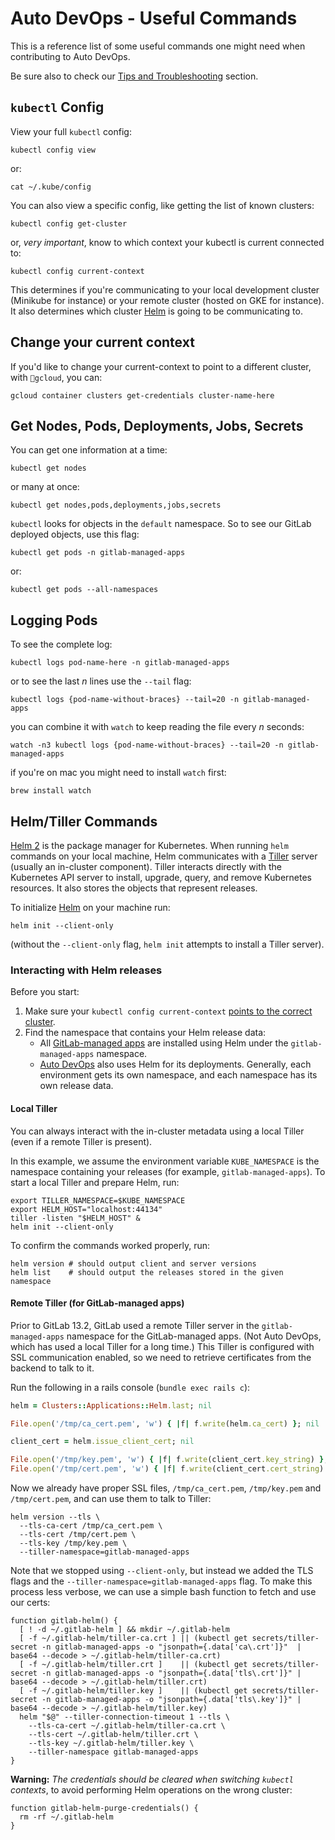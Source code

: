 # Auto DevOps - Useful Commands

This is a reference list of some useful commands one might need when contributing to Auto DevOps.

Be sure also to check our [Tips and Troubleshooting](tips_and_troubleshooting.md) section.

## `kubectl` Config

View your full `kubectl` config:

```shell
kubectl config view
```

or:

```shell
cat ~/.kube/config
```

You can also view a specific config, like getting the list of known clusters:

```shell
kubectl config get-cluster
```

or, _very important_, know to which context your kubectl is current connected to:

```shell
kubectl config current-context
```

This determines if you're communicating to your local development cluster (Minikube for instance) or your remote cluster (hosted on GKE for instance). It also determines which cluster [Helm](#helmtiller-commands) is going to be communicating to.

## Change your current context

If you'd like to change your current-context to point to a different cluster, with `gcloud`, you can:

```shell
gcloud container clusters get-credentials cluster-name-here
```

## Get Nodes, Pods, Deployments, Jobs, Secrets

You can get one information at a time:

```shell
kubectl get nodes
```

or many at once:

```shell
kubectl get nodes,pods,deployments,jobs,secrets
```

`kubectl` looks for objects in the `default` namespace. So to see our GitLab deployed objects, use this flag:

```shell
kubectl get pods -n gitlab-managed-apps
```

or:

```shell
kubectl get pods --all-namespaces
```

## Logging Pods

To see the complete log:

```shell
kubectl logs pod-name-here -n gitlab-managed-apps
```

or to see the last *n* lines use the `--tail` flag:

```shell
kubectl logs {pod-name-without-braces} --tail=20 -n gitlab-managed-apps
```

you can combine it with `watch` to keep reading the file every *n* seconds:

```shell
watch -n3 kubectl logs {pod-name-without-braces} --tail=20 -n gitlab-managed-apps
```

if you're on mac you might need to install `watch` first:

```shell
brew install watch
```

## Helm/Tiller Commands

[Helm 2](https://v2.helm.sh/docs) is the package manager for Kubernetes. When
running `helm` commands on your local machine, Helm
communicates with a [Tiller](https://v2.helm.sh/docs/glossary/#tiller) server
(usually an in-cluster component). Tiller interacts directly with the
Kubernetes API server to install, upgrade, query, and remove Kubernetes
resources. It also stores the objects that represent releases.

To initialize [Helm](https://docs.helm.sh/) on your machine run:

```shell
helm init --client-only
```

(without the `--client-only` flag, `helm init` attempts to install a Tiller server).

### Interacting with Helm releases

Before you start:

1. Make sure your `kubectl config current-context` [points to the correct cluster](#change-your-current-context).
1. Find the namespace that contains your Helm release data:
    - All [GitLab-managed apps](https://docs.gitlab.com/ee/user/clusters/applications.html) are
      installed using Helm under the `gitlab-managed-apps` namespace.
    - [Auto DevOps](https://docs.gitlab.com/ee/topics/autodevops/index.html) also
      uses Helm for its deployments. Generally, each environment gets its own
      namespace, and each namespace has its own release data.

#### Local Tiller

You can always interact with the in-cluster metadata using a local Tiller (even
if a remote Tiller is present).

In this example, we assume the environment variable `KUBE_NAMESPACE` is the
namespace containing your releases (for example, `gitlab-managed-apps`). To
start a local Tiller and prepare Helm,
run:

```shell
export TILLER_NAMESPACE=$KUBE_NAMESPACE
export HELM_HOST="localhost:44134"
tiller -listen "$HELM_HOST" &
helm init --client-only
```

To confirm the commands worked properly, run:

```shell
helm version # should output client and server versions
helm list    # should output the releases stored in the given namespace
```

#### Remote Tiller (for GitLab-managed apps)

Prior to GitLab 13.2, GitLab used a remote Tiller server in the
`gitlab-managed-apps` namespace for the GitLab-managed apps.
(Not Auto DevOps, which has used a local Tiller for a long time.) This Tiller
is configured with SSL communication enabled, so we need to retrieve
certificates from the backend to talk to it.

Run the following in a rails console (`bundle exec rails c`):

```ruby
helm = Clusters::Applications::Helm.last; nil

File.open('/tmp/ca_cert.pem', 'w') { |f| f.write(helm.ca_cert) }; nil

client_cert = helm.issue_client_cert; nil

File.open('/tmp/key.pem', 'w') { |f| f.write(client_cert.key_string) }; nil
File.open('/tmp/cert.pem', 'w') { |f| f.write(client_cert.cert_string) }; nil
```

Now we already have proper SSL files, `/tmp/ca_cert.pem`, `/tmp/key.pem` and `/tmp/cert.pem`, and can use them to talk to Tiller:

```shell
helm version --tls \
  --tls-ca-cert /tmp/ca_cert.pem \
  --tls-cert /tmp/cert.pem \
  --tls-key /tmp/key.pem \
  --tiller-namespace=gitlab-managed-apps
```

Note that we stopped using `--client-only`, but instead we added the TLS flags
and the `--tiller-namespace=gitlab-managed-apps` flag. To make this process
less verbose, we can use a simple bash function to fetch and use our certs:

```shell
function gitlab-helm() {
  [ ! -d ~/.gitlab-helm ] && mkdir ~/.gitlab-helm
  [ -f ~/.gitlab-helm/tiller-ca.crt ] || (kubectl get secrets/tiller-secret -n gitlab-managed-apps -o "jsonpath={.data['ca\.crt']}"  | base64 --decode > ~/.gitlab-helm/tiller-ca.crt)
  [ -f ~/.gitlab-helm/tiller.crt ]    || (kubectl get secrets/tiller-secret -n gitlab-managed-apps -o "jsonpath={.data['tls\.crt']}" | base64 --decode > ~/.gitlab-helm/tiller.crt)
  [ -f ~/.gitlab-helm/tiller.key ]    || (kubectl get secrets/tiller-secret -n gitlab-managed-apps -o "jsonpath={.data['tls\.key']}" | base64 --decode > ~/.gitlab-helm/tiller.key)
  helm "$@" --tiller-connection-timeout 1 --tls \
    --tls-ca-cert ~/.gitlab-helm/tiller-ca.crt \
    --tls-cert ~/.gitlab-helm/tiller.crt \
    --tls-key ~/.gitlab-helm/tiller.key \
    --tiller-namespace gitlab-managed-apps
}
```

**Warning:** *The credentials should be cleared when switching `kubectl`
contexts*, to avoid performing Helm operations on the wrong cluster:

```shell
function gitlab-helm-purge-credentials() {
  rm -rf ~/.gitlab-helm
}
```
